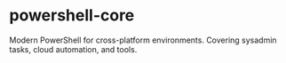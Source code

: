 # powershell-core
Modern PowerShell for cross-platform environments. Covering sysadmin tasks, cloud automation, and tools. 
